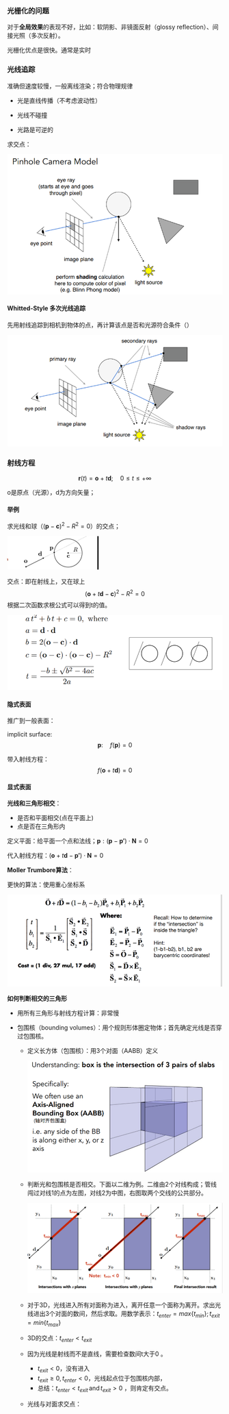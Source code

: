 ### 光栅化的问题

对于**全局效果**的表现不好，比如：软阴影、非镜面反射（glossy reflection）、间接光照（多次反射）。

光栅化优点是很快。通常是实时

### 光线追踪

准确但速度较慢，一般离线渲染；符合物理规律

- 光是直线传播（不考虑波动性）

- 光线不碰撞
- 光路是可逆的



求交点：

![image-20221120155121136](imags/image-20221120155121136.png)

#### Whitted-Style 多次光线追踪

先用射线追踪到相机到物体的点，再计算该点是否和光源符合条件（）

![image-20221120155740240](imags/image-20221120155740240.png)

### 射线方程

$$
\mathbf{r}(t)=\mathbf{o}+t\mathbf{d};\quad 0\le t\le+\infty
$$

o是原点（光源），d为方向矢量；

#### 举例

求光线和球（$(\mathbf{p}-\mathbf{c})^2-R^2=0$）的交点；



<img src="imags/image-20221120160108141.png" alt="image-20221120160108141" style="zoom:50%;" />

交点：即在射线上，又在球上
$$
(\mathbf{o}+t\mathbf{d}-\mathbf{c})^2 - R^2=0
$$
根据二次函数求根公式可以得到t的值。

![image-20221120160434670](imags/image-20221120160434670.png)

#### 隐式表面

推广到一般表面：

implicit surface: $$\mathbf{p}:\quad f(\mathbf{p})=0$$

带入射线方程：$$f(\mathbf{o}+t\mathbf{d})=0$$

#### 显式表面

**光线和三角形相交**：

- 是否和平面相交(点在平面上)
- 点是否在三角形内

定义平面：给平面一个点和法线；$\mathbf{p}:(\mathbf{p}-\mathbf{p'})\cdot\mathbf{N}=0$

代入射线方程：$(\mathbf{o}+t\mathbf{d}-\mathbf{p'})\cdot\mathbf{N}=0$

**Moller Trumbore算法**：

更快的算法：使用重心坐标系

![image-20221120175356400](imags/image-20221120175356400.png)

**如何判断相交的三角形**

- 用所有三角形与射线方程计算：非常慢

- 包围核（bounding volumes）：用个规则形体圈定物体；首先确定光线是否穿过包围核。

  - 定义长方体（包围核）：用3个对面（AABB）定义

    ![image-20221120180326051](imags/image-20221120180326051.png)

  - 判断光和包围核是否相交。下面以二维为例。二维由2个对线构成；管线闯过对线1的点为左图，对线2为中图，右图取两个交线的公共部分。

    ![image-20221120204322051](imags/image-20221120204322051.png)

  - 对于3D，光线进入所有对面称为进入，离开任意一个面称为离开。求出光线进出3个对面的数间，然后求取。用数学表示：$t_{enter}=max\{t_{min}\};t_{exit}=min\{t_{max}\}$
  - 3D的交点：$t_{enter}<t_{exit}$
  - 因为光线是射线而不是直线，需要检查数间t大于0 。
    - $t_{exit}<0$，没有进入
    - $t_{exit}\ge 0,t_{enter}<0$，光线起点位于包围核内部，
    - 总结：$t_{enter}<t_{exit}\, \text{and}\, t_{exit}>0$ ，则肯定有交点。

  - 光线与对面求交点：

